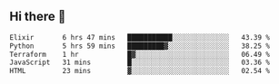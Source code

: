 ## Hi there 👋

<!--
**whirlun/whirlun** is a ✨ _special_ ✨ repository because its `README.md` (this file) appears on your GitHub profile.

Here are some ideas to get you started:

- 🔭 I’m currently working on ...
- 🌱 I’m currently learning ...
- 👯 I’m looking to collaborate on ...
- 🤔 I’m looking for help with ...
- 💬 Ask me about ...
- 📫 How to reach me: ...
- 😄 Pronouns: ...
- ⚡ Fun fact: ...
-->
<!--START_SECTION:waka-->

```txt
Elixir       6 hrs 47 mins   ███████████░░░░░░░░░░░░░░   43.39 %
Python       5 hrs 59 mins   █████████▓░░░░░░░░░░░░░░░   38.25 %
Terraform    1 hr            █▓░░░░░░░░░░░░░░░░░░░░░░░   06.49 %
JavaScript   31 mins         █░░░░░░░░░░░░░░░░░░░░░░░░   03.36 %
HTML         23 mins         ▓░░░░░░░░░░░░░░░░░░░░░░░░   02.54 %
```

<!--END_SECTION:waka-->

